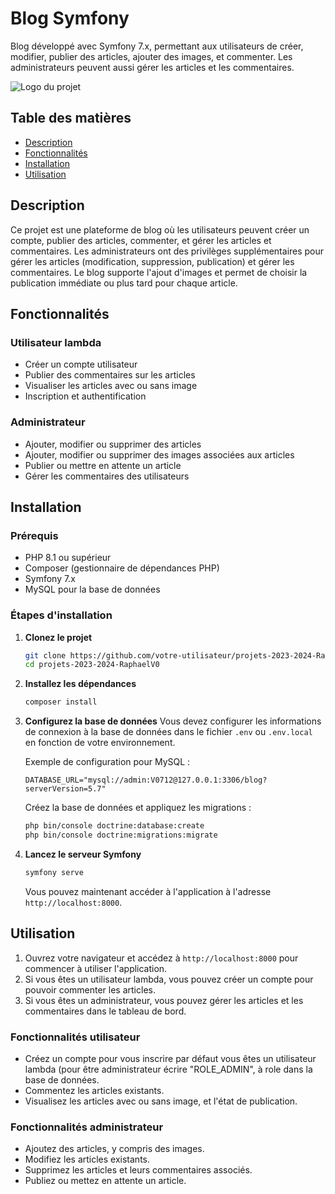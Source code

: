 # Blog Symfony

Blog développé avec Symfony 7.x, permettant aux utilisateurs de créer, modifier, publier des articles, ajouter des images, et commenter. Les administrateurs peuvent aussi gérer les articles et les commentaires. 

![Logo du projet](https://symfony.com/logos/symfony_black_03.svg)

## Table des matières

- [Description](#description)
- [Fonctionnalités](#fonctionnalités)
- [Installation](#installation)
- [Utilisation](#utilisation)

## Description

Ce projet est une plateforme de blog où les utilisateurs peuvent créer un compte, publier des articles, commenter, et gérer les articles et commentaires. Les administrateurs ont des privilèges supplémentaires pour gérer les articles (modification, suppression, publication) et gérer les commentaires. Le blog supporte l'ajout d'images et permet de choisir la publication immédiate ou plus tard pour chaque article.

## Fonctionnalités

### Utilisateur lambda
- Créer un compte utilisateur
- Publier des commentaires sur les articles
- Visualiser les articles avec ou sans image
- Inscription et authentification

### Administrateur
- Ajouter, modifier ou supprimer des articles
- Ajouter, modifier ou supprimer des images associées aux articles
- Publier ou mettre en attente un article
- Gérer les commentaires des utilisateurs

## Installation

### Prérequis

- PHP 8.1 ou supérieur
- Composer (gestionnaire de dépendances PHP)
- Symfony 7.x
- MySQL pour la base de données

### Étapes d'installation

1. **Clonez le projet**
    ```bash
    git clone https://github.com/votre-utilisateur/projets-2023-2024-RaphaelV0.git
    cd projets-2023-2024-RaphaelV0
    ```

2. **Installez les dépendances**
    ```bash
    composer install
    ```

3. **Configurez la base de données**
    Vous devez configurer les informations de connexion à la base de données dans le fichier `.env` ou `.env.local` en fonction de votre environnement.

    Exemple de configuration pour MySQL :
    ```dotenv
    DATABASE_URL="mysql://admin:V0712@127.0.0.1:3306/blog?serverVersion=5.7"
    ```

    Créez la base de données et appliquez les migrations :
    ```bash
    php bin/console doctrine:database:create
    php bin/console doctrine:migrations:migrate
    ```

4. **Lancez le serveur Symfony**
    ```bash
    symfony serve
    ```

    Vous pouvez maintenant accéder à l'application à l'adresse `http://localhost:8000`.

## Utilisation

1. Ouvrez votre navigateur et accédez à `http://localhost:8000` pour commencer à utiliser l'application.
2. Si vous êtes un utilisateur lambda, vous pouvez créer un compte pour pouvoir commenter les articles.
3. Si vous êtes un administrateur, vous pouvez gérer les articles et les commentaires dans le tableau de bord.

### Fonctionnalités utilisateur
- Créez un compte pour vous inscrire par défaut vous êtes un utilisateur lambda (pour être administrateur écrire "ROLE_ADMIN", à role dans la base de données.
- Commentez les articles existants.
- Visualisez les articles avec ou sans image, et l'état de publication.

### Fonctionnalités administrateur
- Ajoutez des articles, y compris des images.
- Modifiez les articles existants.
- Supprimez les articles et leurs commentaires associés.
- Publiez ou mettez en attente un article.
